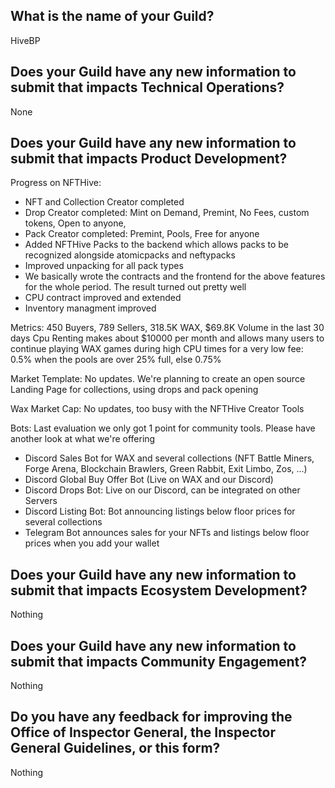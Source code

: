 ## What is the name of your Guild?

HiveBP

## Does your Guild have any new information to submit that impacts Technical Operations?

None

## Does your Guild have any new information to submit that impacts Product Development?

Progress on NFTHive:
- NFT and Collection Creator completed
- Drop Creator completed: Mint on Demand, Premint, No Fees, custom tokens, Open to anyone,  
- Pack Creator completed: Premint, Pools, Free for anyone
- Added NFTHive Packs to the backend which allows packs to be recognized alongside atomicpacks and neftypacks
- Improved unpacking for all pack types
- We basically wrote the contracts and the frontend for the above features for the whole period. The result turned out pretty well
- CPU contract improved and extended
- Inventory managment improved

Metrics: 450 Buyers, 789 Sellers, 318.5K WAX, $69.8K Volume in the last 30 days
Cpu Renting makes about $10000 per month and allows many users to continue playing WAX games during high CPU times for a very low fee:
0.5% when the pools are over 25% full, else 0.75%

Market Template:
No updates. We're planning to create an open source Landing Page for collections, using drops and pack opening

Wax Market Cap:
No updates, too busy with the NFTHive Creator Tools

Bots:
Last evaluation we only got 1 point for community tools. Please have another look at what we're offering
- Discord Sales Bot for WAX and several collections (NFT Battle Miners, Forge Arena, Blockchain Brawlers, Green Rabbit, Exit Limbo, Zos, ...)
- Discord Global Buy Offer Bot (Live on WAX and our Discord)
- Discord Drops Bot: Live on our Discord, can be integrated on other Servers
- Discord Listing Bot: Bot announcing listings below floor prices for several collections
- Telegram Bot announces sales for your NFTs and listings below floor prices when you add your wallet

## Does your Guild have any new information to submit that impacts Ecosystem Development?

Nothing

## Does your Guild have any new information to submit that impacts Community Engagement?

Nothing

## Do you have any feedback for improving the Office of Inspector General, the Inspector General Guidelines, or this form?

Nothing